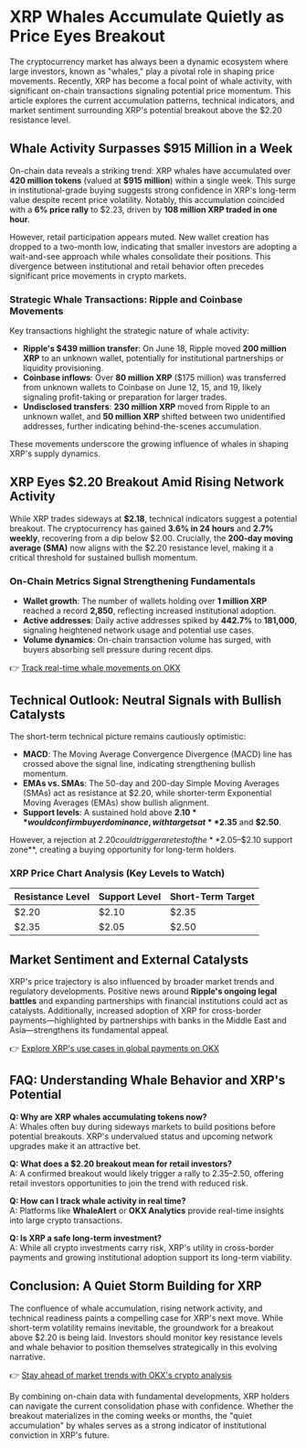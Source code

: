 # XRP Whales Accumulate Quietly as Price Eyes Breakout  

The cryptocurrency market has always been a dynamic ecosystem where large investors, known as "whales," play a pivotal role in shaping price movements. Recently, XRP has become a focal point of whale activity, with significant on-chain transactions signaling potential price momentum. This article explores the current accumulation patterns, technical indicators, and market sentiment surrounding XRP's potential breakout above the $2.20 resistance level.  

## Whale Activity Surpasses $915 Million in a Week  

On-chain data reveals a striking trend: XRP whales have accumulated over **420 million tokens** (valued at **$915 million**) within a single week. This surge in institutional-grade buying suggests strong confidence in XRP's long-term value despite recent price volatility. Notably, this accumulation coincided with a **6% price rally** to $2.23, driven by **108 million XRP traded in one hour**.  

However, retail participation appears muted. New wallet creation has dropped to a two-month low, indicating that smaller investors are adopting a wait-and-see approach while whales consolidate their positions. This divergence between institutional and retail behavior often precedes significant price movements in crypto markets.  

### Strategic Whale Transactions: Ripple and Coinbase Movements  

Key transactions highlight the strategic nature of whale activity:  
- **Ripple's $439 million transfer**: On June 18, Ripple moved **200 million XRP** to an unknown wallet, potentially for institutional partnerships or liquidity provisioning.  
- **Coinbase inflows**: Over **80 million XRP** ($175 million) was transferred from unknown wallets to Coinbase on June 12, 15, and 19, likely signaling profit-taking or preparation for larger trades.  
- **Undisclosed transfers**: **230 million XRP** moved from Ripple to an unknown wallet, and **50 million XRP** shifted between two unidentified addresses, further indicating behind-the-scenes accumulation.  

These movements underscore the growing influence of whales in shaping XRP's supply dynamics.  

## XRP Eyes $2.20 Breakout Amid Rising Network Activity  

While XRP trades sideways at **$2.18**, technical indicators suggest a potential breakout. The cryptocurrency has gained **3.6% in 24 hours** and **2.7% weekly**, recovering from a dip below $2.00. Crucially, the **200-day moving average (SMA)** now aligns with the $2.20 resistance level, making it a critical threshold for sustained bullish momentum.  

### On-Chain Metrics Signal Strengthening Fundamentals  
- **Wallet growth**: The number of wallets holding over **1 million XRP** reached a record **2,850**, reflecting increased institutional adoption.  
- **Active addresses**: Daily active addresses spiked by **442.7%** to **181,000**, signaling heightened network usage and potential use cases.  
- **Volume dynamics**: On-chain transaction volume has surged, with buyers absorbing sell pressure during recent dips.  

👉 [Track real-time whale movements on OKX](https://bit.ly/okx-bonus)  

## Technical Outlook: Neutral Signals with Bullish Catalysts  

The short-term technical picture remains cautiously optimistic:  
- **MACD**: The Moving Average Convergence Divergence (MACD) line has crossed above the signal line, indicating strengthening bullish momentum.  
- **EMAs vs. SMAs**: The 50-day and 200-day Simple Moving Averages (SMAs) act as resistance at $2.20, while shorter-term Exponential Moving Averages (EMAs) show bullish alignment.  
- **Support levels**: A sustained hold above **$2.10** would confirm buyer dominance, with targets at **$2.35** and **$2.50**.  

However, a rejection at $2.20 could trigger a retest of the **$2.05–$2.10 support zone**, creating a buying opportunity for long-term holders.  

### XRP Price Chart Analysis (Key Levels to Watch)  

| Resistance Level | Support Level | Short-Term Target |  
|------------------|---------------|-------------------|  
| $2.20            | $2.10         | $2.35             |  
| $2.35            | $2.05         | $2.50             |  

## Market Sentiment and External Catalysts  

XRP's price trajectory is also influenced by broader market trends and regulatory developments. Positive news around **Ripple's ongoing legal battles** and expanding partnerships with financial institutions could act as catalysts. Additionally, increased adoption of XRP for cross-border payments—highlighted by partnerships with banks in the Middle East and Asia—strengthens its fundamental appeal.  

👉 [Explore XRP's use cases in global payments on OKX](https://bit.ly/okx-bonus)  

## FAQ: Understanding Whale Behavior and XRP's Potential  

**Q: Why are XRP whales accumulating tokens now?**  
A: Whales often buy during sideways markets to build positions before potential breakouts. XRP's undervalued status and upcoming network upgrades make it an attractive bet.  

**Q: What does a $2.20 breakout mean for retail investors?**  
A: A confirmed breakout would likely trigger a rally to $2.35–$2.50, offering retail investors opportunities to join the trend with reduced risk.  

**Q: How can I track whale activity in real time?**  
A: Platforms like **WhaleAlert** or **OKX Analytics** provide real-time insights into large crypto transactions.  

**Q: Is XRP a safe long-term investment?**  
A: While all crypto investments carry risk, XRP's utility in cross-border payments and growing institutional adoption support its long-term viability.  

## Conclusion: A Quiet Storm Building for XRP  

The confluence of whale accumulation, rising network activity, and technical readiness paints a compelling case for XRP's next move. While short-term volatility remains inevitable, the groundwork for a breakout above $2.20 is being laid. Investors should monitor key resistance levels and whale behavior to position themselves strategically in this evolving narrative.  

👉 [Stay ahead of market trends with OKX's crypto analysis](https://bit.ly/okx-bonus)  

By combining on-chain data with fundamental developments, XRP holders can navigate the current consolidation phase with confidence. Whether the breakout materializes in the coming weeks or months, the "quiet accumulation" by whales serves as a strong indicator of institutional conviction in XRP's future.